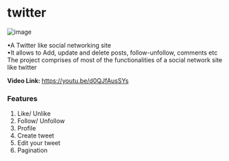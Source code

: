 # twitter

![image](https://github.com/tanujajoshi1/twitter/blob/master/network/static/main.png)
<br/>

•A Twitter like social networking site<br/>
•It allows to Add, update and delete posts, follow-unfollow, comments etc<br/>
The project comprises of most of the functionalities of a social network site like twitter

<b>Video Link: </b>https://youtu.be/d0QJfAusSYs

### Features 
1. Like/ Unlike<br/>
2. Follow/ Unfollow<br/>
3. Profile<br/>
4. Create tweet<br/>
5. Edit your tweet<br/>
6. Pagination
